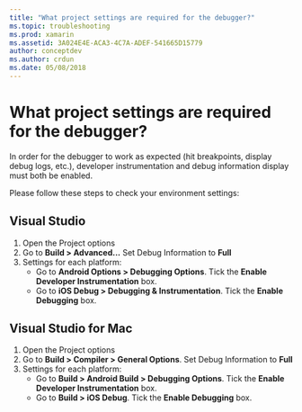 ```yaml
---
title: "What project settings are required for the debugger?"
ms.topic: troubleshooting
ms.prod: xamarin
ms.assetid: 3A024E4E-ACA3-4C7A-ADEF-541665D15779
author: conceptdev
ms.author: crdun
ms.date: 05/08/2018
---
```


# What project settings are required for the debugger?

In order for the debugger to work as expected (hit breakpoints, display debug logs, etc.), developer instrumentation and debug information display must both be enabled.

Please follow these steps to check your environment settings:

## Visual Studio
1. Open the Project options
2. Go to **Build > Advanced...** Set Debug Information to **Full**
3. Settings for each platform:
   - Go to **Android Options > Debugging Options**. Tick the **Enable Developer Instrumentation** box.
   - Go to **iOS Debug > Debugging & Instrumentation**. Tick the **Enable Debugging** box.

## Visual Studio for Mac
1. Open the Project options
2. Go to **Build > Compiler > General Options**. Set Debug Information to **Full**
3. Settings for each platform:
    - Go to **Build > Android Build > Debugging Options**. Tick the **Enable Developer Instrumentation** box.
    - Go to **Build > iOS Debug**. Tick the **Enable Debugging** box.

